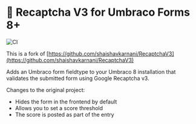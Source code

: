 # 🤖 Recaptcha V3 for Umbraco Forms 8+

![CI](https://github.com/markwemekamp/RecaptchaV3/workflows/CI/badge.svg)

This is a fork of [https://github.com/shaishavkarnani/RecaptchaV3](https://github.com/shaishavkarnani/RecaptchaV3)

Adds an Umbraco form fieldtype to your Umbraco 8 installation that validates the submitted form using Google Recaptcha v3.

Changes to the original project:
- Hides the form in the frontend by default
- Allows you to set a score threshold
- The score is posted as part of the entry